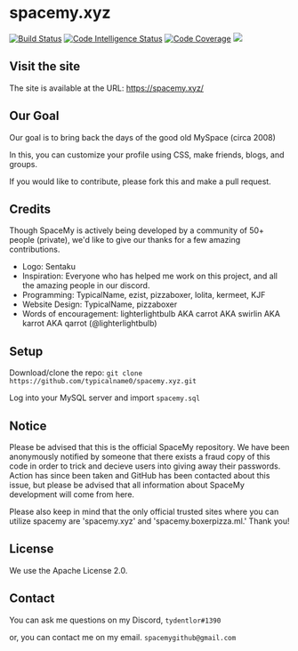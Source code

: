 # spacemy.xyz
[![Build Status](https://scrutinizer-ci.com/g/typicalname0/spacemy.xyz/badges/build.png?b=master)](https://scrutinizer-ci.com/g/typicalname0/spacemy.xyz/build-status/master)
[![Code Intelligence Status](https://scrutinizer-ci.com/g/typicalname0/spacemy.xyz/badges/code-intelligence.svg?b=master)](https://scrutinizer-ci.com/code-intelligence)
[![Code Coverage](https://scrutinizer-ci.com/g/typicalname0/spacemy.xyz/badges/coverage.png?b=master)](https://scrutinizer-ci.com/g/typicalname0/spacemy.xyz/?branch=master)
![](https://img.shields.io/github/license/Wirecloud/markdown-editor-widget.svg)
## Visit the site
The site is available at the URL: https://spacemy.xyz/
## Our Goal
Our goal is to bring back the days of the good old MySpace (circa 2008)

In this, you can customize your profile using CSS, make friends, blogs, and groups.

If you would like to contribute, please fork this and make a pull request.
## Credits
Though SpaceMy is actively being developed by a community of 50+ people (private), we'd like to give our thanks for a few amazing contributions.

- Logo: Sentaku
- Inspiration: Everyone who has helped me work on this project, and all the amazing people in our discord.
- Programming: TypicalName, ezist, pizzaboxer, lolita, kermeet, KJF
- Website Design: TypicalName, pizzaboxer
- Words of encouragement:  lighterlightbulb AKA carrot AKA swirlin AKA karrot AKA qarrot (@lighterlightbulb)

## Setup
Download/clone the repo: ``git clone https://github.com/typicalname0/spacemy.xyz.git``

Log into your MySQL server and import ``spacemy.sql``

## Notice
Please be advised that this is the official SpaceMy repository. We have been anonymously notified by someone that there exists a fraud copy of this code in order to trick and decieve users into giving away their passwords. Action has since been taken and GitHub has been contacted about this issue, but please be advised that all information about SpaceMy development will come from here.


Please also keep in mind that the only official trusted sites where you can utilize spacemy are 'spacemy.xyz' and 'spacemy.boxerpizza.ml.' Thank you!

## License
We use the Apache License 2.0.

## Contact
You can ask me questions on my Discord, ``tydentlor#1390``

or, you can contact me on my email. ``spacemygithub@gmail.com``
